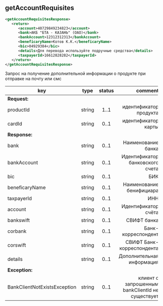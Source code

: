 ## getAccountRequisites

```xml
<getAccountRequisitesResponse>
   <return>
      <account>40729849234823</account>
      <bank>АКБ "БТА - КАЗАНЬ" (ОАО)</bank>
      <bankAccount>12312312313</bankAccount>
      <beneficaryName>Котов К.К.</beneficaryName>
      <bic>04929384</bic>
      <details>Для перевода используйте подручные средства</details>
      <taxpayerId>16612828282</taxpayerId>
   </return>
</getAccountRequisitesResponse>
```

Запрос на получение дополнительной информации о продукте при отправке на почту или смс

key | type | status | comment
--- | ---- | :----: | ---:
**Request:** | | |
productId | string | 1..1 | идентификатор продукта
cardId | string | 0..1 | идентификатор карты
**Response:** | | |
bank | string | 0..1 | Наименование банка
bankAccount | string | 0..1 | Идентификатор банковского счета
bic | string | 0..1 | БИК
beneficaryName | string | 0..1 | Наименование бенифициара
taxpayerId | string | 0..1 | ИНН
account | string | 0..1 | Идентификатор счёта
bankswift | string | 0..1 | СВИФТ банка
corbank | string | 0..1 | Банк-корреспондент
corswift | string | 0..1 | СВИФТ Банк-корреспондента
details | string | 0..1 | Дополнительная информация
**Exception:** | | |
BankClientNotExistsException | string | 0..1 | клиент с запрошенным bankClientId не существует
